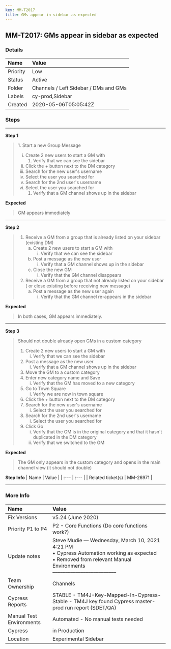 ```yaml
---
key: MM-T2017
title: GMs appear in sidebar as expected
---
```


## MM-T2017: GMs appear in sidebar as expected

### Details

| Name     | Value                                 |
| :------- | :------------------------------------ |
| Priority | Low                                   |
| Status   | Active                                |
| Folder   | Channels / Left Sidebar / DMs and GMs |
| Labels   | cy-prod,Sidebar                       |
| Created  | 2020-05-06T05:05:42Z                  |

### Steps

<hr/>

**Step 1**

> <article>1. Start a new Group Message<ol style="list-style-type: lower-roman;"><li>Create 2 new users to start a GM with<ol><li>Verify that we can see the sidebar</li></ol></li><li>Click the + button next to the DM category</li><li>Search for the new user's username</li><li>Select the user you searched for</li><li>Search for the 2nd user's username</li><li>Select the user you searched for<ol><li>Verify that a GM channel shows up in the sidebar</li></ol></li></ol></article>

**Expected**

> <article>GM appears immediately</article>

<hr/>

**Step 2**

> <article><ol><li>Receive a GM from a group that is already listed on your sidebar (existing DM)<ol style="list-style-type: lower-alpha;"><li>Create 2 new users to start a GM with<ol style="list-style-type: lower-roman;"><li>Verify that we can see the sidebar</li></ol></li><li>Post a message as the new user<ol style="list-style-type: lower-roman;"><li>Verify that a GM channel shows up in the sidebar</li></ol></li><li>Close the new GM<ol style="list-style-type: lower-roman;"><li>Verify that the GM channel disappears</li></ol></li></ol></li><li>Receive a GM from a group that not already listed on your sidebar ( or close existing before receiving new message)<ol style="list-style-type: lower-alpha;"><li>Post a message as the new user again<ol style="list-style-type: lower-roman;"><li>Verify that the GM channel re-appears in the sidebar</li></ol></li></ol></li></ol></article>

**Expected**

> <article>In both cases, GM appears immediately.</article>

<hr/>

**Step 3**

> <article>Should not double already open GMs in a custom category<ol><li>Create 2 new users to start a GM with<ol style="list-style-type: lower-roman;"><li>Verify that we can see the sidebar</li></ol></li><li>Post a message as the new user<ol style="list-style-type: lower-roman;"><li>Verify that a GM channel shows up in the sidebar</li></ol></li><li>Move the GM to a custom category</li><li>Enter new category name and Save<ol style="list-style-type: lower-roman;"><li>Verify that the GM has moved to a new category</li></ol></li><li>Go to Town Square<ol style="list-style-type: lower-roman;"><li>Verify we are now in town square</li></ol></li><li>Click the + button next to the DM category</li><li>Search for the new user's username<ol style="list-style-type: lower-roman;"><li>Select the user you searched for</li></ol></li><li>Search for the 2nd user's username<ol style="list-style-type: lower-roman;"><li>Select the user you searched for</li></ol></li><li>Click Go<ol style="list-style-type: lower-roman;"><li>Verify that the GM is in the original category and that it hasn't duplicated in the DM category</li><li>Verify that we switched to the GM</li></ol></li></ol></article>

**Expected**

> <article>The GM only appears in the custom category and opens in the main channel view (it should not double)</article>

**Step Info**
| Name | Value |
| :--- | :--- |
| Related ticket(s) | MM-26971 |

<hr/>

### More Info

| Name                     | Value                                                                                                                                                                   |
| :----------------------- | :---------------------------------------------------------------------------------------------------------------------------------------------------------------------- |
| Fix Versions             | v5.24 (June 2020)                                                                                                                                                       |
| Priority P1 to P4        | P2 - Core Functions (Do core functions work?)                                                                                                                           |
| Update notes             | Steve Mudie — Wednesday, March 10, 2021 4:21 PM<br>• Cypress Automation working as expected<br>• Removed from relevant Manual Environments<br>––––––––––––––––––––––––– |
| Team Ownership           | Channels                                                                                                                                                                |
| Cypress Reports          | STABLE - TM4J-Key-Mapped-In-Cypress-Stable - TM4J key found Cypress master-prod run report (SDET/QA)                                                                    |
| Manual Test Environments | Automated - No manual tests needed                                                                                                                                      |
| Cypress                  | in Production                                                                                                                                                           |
| Location                 | Experimental Sidebar                                                                                                                                                    |
